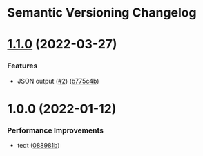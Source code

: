 # Semantic Versioning Changelog

# [1.1.0](https://github.com/WFCD/mod-detection-api/compare/v1.0.0...v1.1.0) (2022-03-27)


### Features

* JSON output ([#2](https://github.com/WFCD/mod-detection-api/issues/2)) ([b775c4b](https://github.com/WFCD/mod-detection-api/commit/b775c4b65b023693c5a182ac76e8adceb8824f63))

# 1.0.0 (2022-01-12)


### Performance Improvements

* tedt ([088981b](https://github.com/WFCD/mod-detection-api/commit/088981b027af2b1d6e68a4cad9fbc3ab9199d613))
